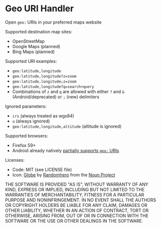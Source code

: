 # Geo URI Handler
Open `geo:` URIs in your preferred maps website

Supported destination map sites:
* OpenStreetMap
* Google Maps (planned)
* Bing Maps (planned)

Supported URI examples:
* `geo:latitude,longitude`
* `geo:latitude,longitude?z=zoom`
* `geo:latitude,longitude;z=zoom`
* `geo:latitude,longitude?q=search+query`
* Combinations of `z` and `q` are allowed with either `?` and `&` (Android/deprecated) or `;` (new) delimiters

Ignored parameters:
* `crs` (always treated as wgs84)
* `u` (always ignored)
* `geo:latitude,longitude,altitude` (altitude is ignored)

Supported browsers:
* Firefox 59+
* Android already natively [partially supports `geo:` URIs](https://developer.android.com/guide/appendix/g-app-intents.html)

Licenses:
* Code: MIT (see LICENSE file)
* Icon: [Globe](https://thenounproject.com/search/?q=globe&i=1368249) by [Randomhero](https://thenounproject.com/rahedesigns) from the [Noun Project](https://thenounproject.com/)

THE SOFTWARE IS PROVIDED "AS IS", WITHOUT WARRANTY OF ANY KIND, EXPRESS OR IMPLIED, INCLUDING BUT NOT LIMITED TO THE
WARRANTIES OF MERCHANTABILITY, FITNESS FOR A PARTICULAR PURPOSE AND NONINFRINGEMENT. IN NO EVENT SHALL THE AUTHORS OR
COPYRIGHT HOLDERS BE LIABLE FOR ANY CLAIM, DAMAGES OR OTHER LIABILITY, WHETHER IN AN ACTION OF CONTRACT,
TORT OR OTHERWISE, ARISING FROM, OUT OF OR IN CONNECTION WITH THE SOFTWARE OR THE USE OR OTHER DEALINGS IN THE SOFTWARE.